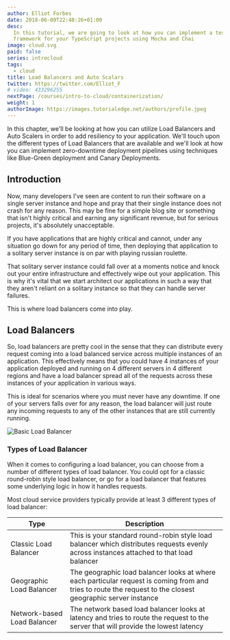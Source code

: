 ```yaml
---
author: Elliot Forbes
date: 2018-06-09T22:48:26+01:00
desc:
  In this tutorial, we are going to look at how you can implement a testing
  framework for your TypeScript projects using Mocha and Chai
image: cloud.svg
paid: false
series: introcloud
tags:
  - cloud
title: Load Balancers and Auto Scalars
twitter: https://twitter.com/Elliot_F
# video: 433296255
nextPage: /courses/intro-to-cloud/containerization/
weight: 1
authorImage: https://images.tutorialedge.net/authors/profile.jpeg
---
```


In this chapter, we'll be looking at how you can utilize Load Balancers and Auto Scalers in order to add resiliency to your application. We'll touch upon the different types of Load Balancers that are available and we'll look at how you can implement zero-downtime deployment pipelines using techniques like Blue-Green deployment and Canary Deployments.

## Introduction

Now, many developers I've seen are content to run their software on a single server instance and hope and pray that their single instance does not crash for any reason. This may be fine for a simple blog site or something that isn't highly critical and earning any significant revenue, but for serious projects, it's absolutely unacceptable. 

If you have applications that are highly critical and cannot, under any situation go down for any period of time, then deploying that application to a solitary server instance is on par with playing russian roulette. 

That solitary server instance could fall over at a moments notice and knock out your entire infrastructure and effectively wipe out your application. This is why it's vital that we start architect our applications in such a way that they aren't reliant on a solitary instance so that they can handle server failures.

This is where load balancers come into play.

## Load Balancers

So, load balancers are pretty cool in the sense that they can distribute every request coming into a load balanced service across multiple instances of an application. This effectively means that you could have 4 instances of your application deployed and running on 4 different servers in 4 different regions and have a load balancer spread all of the requests across these instances of your application in various ways.

This is ideal for scenarios where you must never have any downtime. If one of your servers falls over for any reason, the load balancer will just route any incoming requests to any of the other instances that are still currently running. 

![Basic Load Balancer](images/basic-load-balancer.png)

### Types of Load Balancer

When it comes to configuring a load balancer, you can choose from a number of different types of load balancer. You could opt for a classic round-robin style load balancer, or go for a load balancer that features some underlying logic in how it handles requests. 

Most cloud service providers typically provide at least 3 different types of load balancer:

| Type | Description |
| -- | -- |  
| Classic Load Balancer | This is your standard round-robin style load balancer which distributes requests evenly across instances attached to that load balancer |
| Geographic Load Balancer | The geographic load balancer looks at where each particular request is coming from and tries to route the request to the closest geographic server instance |
| Network-based Load Balancer | The network based load balancer looks at latency and tries to route the request to the server that will provide the lowest latency |